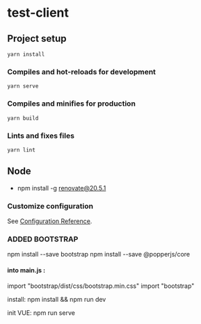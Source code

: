 # test-client

## Project setup
```
yarn install
```

### Compiles and hot-reloads for development
```
yarn serve
```

### Compiles and minifies for production
```
yarn build
```

### Lints and fixes files
```
yarn lint
```
## Node

* npm install -g renovate@20.5.1

### Customize configuration
See [Configuration Reference](https://cli.vuejs.org/config/).

### ADDED BOOTSTRAP

npm install --save bootstrap
npm install --save @popperjs/core

#### into main.js :
import "bootstrap/dist/css/bootstrap.min.css"
import "bootstrap"

install:
npm install && npm run dev

init VUE:
npm run serve
